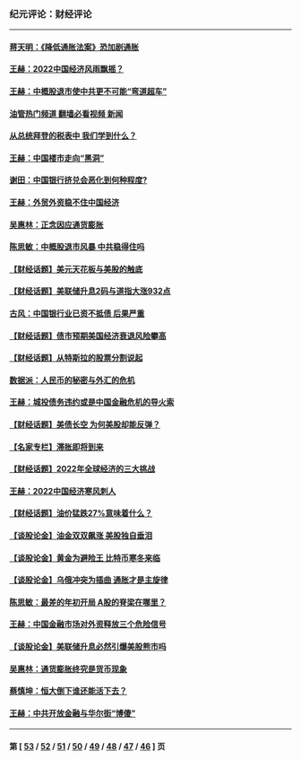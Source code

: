 ### 纪元评论：财经评论
---
#### [蒋天明：《降低通胀法案》恐加剧通胀](../../pages/nsc1026/n13806996.md?10290330) 
#### [王赫：2022中国经济风雨飘摇？](../../pages/nsc1026/n13803207.md?10290330) 
#### [王赫：中概股退市使中共更不可能“弯道超车”](../../pages/nsc1026/n13802858.md?10290330) 
#### [油管热门频道 翻墙必看视频 新闻](ok?10290330)
#### [从总统拜登的税表中 我们学到什么？](../../pages/nsc1026/n13773081.md?10290330) 
#### [王赫：中国楼市走向“黑洞”](../../pages/nsc1026/n13770647.md?10290330) 
#### [谢田：中国银行挤兑会恶化到何种程度?](../../pages/nsc1026/n13766965.md?10290330) 
#### [王赫：外贸外资稳不住中国经济](../../pages/nsc1026/n13753933.md?10290330) 
#### [吴惠林：正念因应通货膨胀](../../pages/nsc1026/n13750350.md?10290330) 
#### [陈思敏：中概股退市风暴 中共稳得住吗](../../pages/nsc1026/n13738978.md?10290330) 
#### [【财经话题】美元天花板与美股的触底](../../pages/nsc1026/n13736495.md?10290330) 
#### [【财经话题】美联储升息2码与道指大涨932点](../../pages/nsc1026/n13727377.md?10290330) 
#### [古风：中国银行业已资不抵债 后果严重](../../pages/nsc1026/n13726111.md?10290330) 
#### [【财经话题】债市预期美国经济衰退风险攀高](../../pages/nsc1026/n13698043.md?10290330) 
#### [【财经话题】从特斯拉的股票分割说起](../../pages/nsc1026/n13679733.md?10290330) 
#### [数据派：人民币的秘密与外汇的危机](../../pages/nsc1026/n13667092.md?10290330) 
#### [王赫：城投债务违约或是中国金融危机的导火索](../../pages/nsc1026/n13665322.md?10290330) 
#### [【财经话题】美债长空 为何美股却能反弹？](../../pages/nsc1026/n13665895.md?10290330) 
#### [【名家专栏】滞胀即将到来](../../pages/nsc1026/n13658171.md?10290330) 
#### [【财经话题】2022年全球经济的三大挑战](../../pages/nsc1026/n13654423.md?10290330) 
#### [王赫：2022中国经济寒风刺人](../../pages/nsc1026/n13651403.md?10290330) 
#### [【财经话题】油价猛跌27%意味着什么？](../../pages/nsc1026/n13648767.md?10290330) 
#### [【谈股论金】油金双双飙涨 美股独自垂泪](../../pages/nsc1026/n13631742.md?10290330) 
#### [【谈股论金】黄金为避险王 比特币寒冬来临](../../pages/nsc1026/n13600406.md?10290330) 
#### [【谈股论金】乌俄冲突为插曲 通胀才是主旋律](../../pages/nsc1026/n13576797.md?10290330) 
#### [陈思敏：最差的年初开局 A股的脊梁在哪里？](../../pages/nsc1026/n13558359.md?10290330) 
#### [王赫：中国金融市场对外资释放三个危险信号](../../pages/nsc1026/n13546389.md?10290330) 
#### [【谈股论金】美联储升息必然引爆美股熊市吗](../../pages/nsc1026/n13519194.md?10290330) 
#### [吴惠林：通货膨胀终究是货币现象](../../pages/nsc1026/n13512979.md?10290330) 
#### [蔡慎坤：恒大倒下谁还能活下去？](../../pages/nsc1026/n13501831.md?10290330) 
#### [王赫：中共开放金融与华尔街“博傻”](../../pages/nsc1026/n13501138.md?10290330) 

---
#### 第 [ [53](./53.md?10290330) / [52](./52.md?10290330) / [51](./51.md?10290330) / [50](./50.md?10290330) / [49](./49.md?10290330) / [48](./48.md?10290330) / [47](./47.md?10290330) / [46](./46.md?10290330) ] 页
